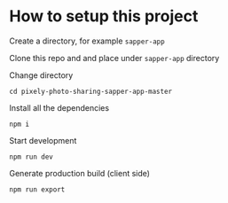 # How to setup this project

Create a directory, for example `sapper-app`

Clone this repo and and place under `sapper-app` directory

Change directory 
```
cd pixely-photo-sharing-sapper-app-master
```

Install all the dependencies
```
npm i
```

Start development
```
npm run dev
```

Generate production build (client side)
```
npm run export
```




